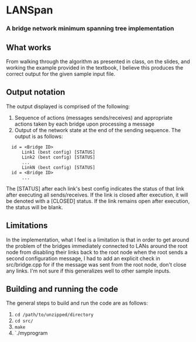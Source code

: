 # LANSpan
### A bridge network minimum spanning tree implementation

## What works
From walking through the algorithm as presented in class, on the slides, and
working the example provided in the textbook, I believe this produces the
correct output for the given sample input file.

## Output notation
The output displayed is comprised of the following:

1. Sequence of actions (messages sends/receives) and appropriate actions taken by each bridge upon processing a message
2. Output of the network state at the end of the sending sequence. The output is as follows:

```
  id = <Bridge ID>
      Link1 (best config) [STATUS]
      Link2 (best config) [STATUS]
      ...
      LinkN (best config) [STATUS]
  id = <Bridge ID>
      ...
```
The [STATUS] after each link's best config indicates the status of that link
after executing all sends/receives. If the link is closed after execution, it
will be denoted with a [CLOSED] status. If the link remains open after
execution, the status will be blank.

## Limitations
In the implementation, what I feel is a limitation is that in order to get
around the problem of the bridges immediately connected to LANs around the root
node from disabling their links back to the root node when the root sends a
second configuration message, I had to add an explicit check in
src/bridge.cpp for if the message was sent from the root node, don't close
any links. I'm not sure if this generalizes well to other sample inputs.

## Building and running the code
The general steps to build and run the code are as follows:

1. `cd /path/to/unzipped/directory`
2. `cd src/`
3. `make`
4. `./myprogram <inputfile> <send order separated by spaces>
